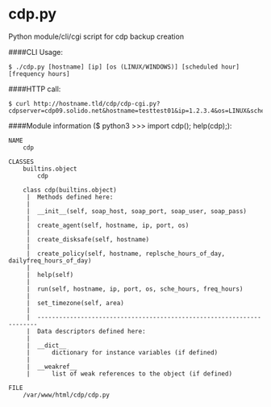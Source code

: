 # cdp.py
Python module/cli/cgi script for cdp backup creation

####CLI Usage:

    $ ./cdp.py [hostname] [ip] [os (LINUX/WINDOWS)] [scheduled hour] [frequency hours]

####HTTP call:

    $ curl http://hostname.tld/cdp/cdp-cgi.py?cdpserver=cdp09.solido.net&hostname=testtest01&ip=1.2.3.4&os=LINUX&schehours=2&freqhours=1

####Module information ($ python3 >>> import cdp(); help(cdp);):

    NAME
        cdp

    CLASSES
        builtins.object
            cdp

        class cdp(builtins.object)
         |  Methods defined here:
         |
         |  __init__(self, soap_host, soap_port, soap_user, soap_pass)
         |
         |  create_agent(self, hostname, ip, port, os)
         |
         |  create_disksafe(self, hostname)
         |
         |  create_policy(self, hostname, replsche_hours_of_day, dailyfreq_hours_of_day)
         |
         |  help(self)
         |
         |  run(self, hostname, ip, port, os, sche_hours, freq_hours)
         |
         |  set_timezone(self, area)
         |
         |  ----------------------------------------------------------------------
         |  Data descriptors defined here:
         |
         |  __dict__
         |      dictionary for instance variables (if defined)
         |
         |  __weakref__
         |      list of weak references to the object (if defined)

    FILE
        /var/www/html/cdp/cdp.py
